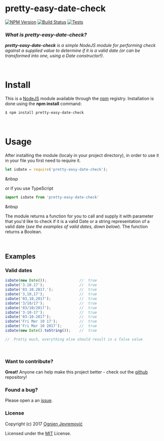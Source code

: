 # **pretty-easy-date-check**
[![NPM Version][npm-image]][npm-url]
[![Build Status][travis-image]][travis-url]
[![Tests][tests-image]][travis-url]

### *What is pretty-easy-date-check?*
***pretty-easy-date-check*** *is a simple NodeJS module for performing check against a supplied value to determine if it is a valid date (or can be transformed into one, using a Date constructor!)*.

&nbsp;

# Install
This is a [NodeJS](http://www.node.js) module available through the [npm](http://npmjs.org) registry. Installation is done using the **npm install** command:
```sh
$ npm install pretty-easy-date-check
```

&nbsp;

# Usage
After installing the module (localy in your project directory), in order to use it in your file you first need to require it.
```javascript
let isDate = require('pretty-easy-date-check');
```
&nbsp

or if you use TypeScript
```typescript
import isDate from 'pretty-easy-date-check'
```
&nbsp

The module returns a function for you to call and supply it with parameter that you'd like to check if it is a valid Date or a string representation of a valid date (*see the examples of valid dates, down below*).
The function returns a Boolean.

&nbsp;

## Examples

### Valid dates
```javascript
isDate(new Date());               //  true
isDate('3.10.17');                //  true
isDate('03.10.2017.');            //  true
isDate('3,10,17');                //  true
isDate('03,10,2017');             //  true
isDate('3/10/17');                //  true
isDate('03/10/2017');             //  true
isDate('3-10-17');                //  true
isDate('03-10-2017');             //  true
isDate('Fri Mar 10 17');          //  true
isDate('Fri Mar 10 2017');        //  true
isDate(new Date().toString());    //  true

//  Pretty much, everything else should result in a false value
```

&nbsp;

### Want to contribute?
**Great!**
Anyone can help make this project better - check out the [github](https://github.com/ognjenjevremovic/pretty-easy-date-check) repository!

### Found a bug?
Please open a an [issue](https://github.com/ognjenjevremovic/pretty-easy-date-check/issues).

### License
Copyright (c) 2017 [Ognjen Jevremović](https://github.com/ognjenjevremovic)

Licensed under the [MIT](https://github.com/ognjenjevremovic/pretty-easy-date-check/blob/master/LICENSE) License.

[npm-image]: https://img.shields.io/npm/v/pretty-easy-date-check.svg
[npm-url]: https://npmjs.org/package/pretty-easy-date-check
[travis-image]: https://img.shields.io/travis/ognjenjevremovic/pretty-easy-date-check/master.svg
[travis-url]: https://travis-ci.org/ognjenjevremovic/pretty-easy-date-check
[tests-image]: https://img.shields.io/badge/test-passing-green.svg